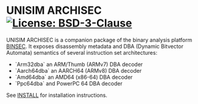 # UNISIM ARCHISEC [![License: BSD-3-Clause](https://img.shields.io/badge/license-BSD--3--Clause-blue.svg)](https://opensource.org/licenses/BSD-3-Clause)

UNISIM ARCHISEC is a companion package of the binary analysis platform
[BINSEC](https://github.com/binsec/binsec).
It exposes disassembly metadata and DBA (Dynamic Bitvector Automata)
semantics of several instruction set architectures:
- \`Arm32dba\` an ARM/Thumb (ARMv7) DBA decoder
- \`Aarch64dba\` an AARCH64 (ARMv8) DBA decoder
- \`Amd64dba\` an AMD64 (x86-64) DBA decoder
- \`Ppc64dba\` and PowerPC 64 DBA decoder

See [INSTALL](INSTALL.md) for installation instructions.
